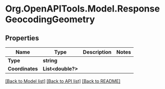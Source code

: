 # Org.OpenAPITools.Model.ResponseGeocodingGeometry
## Properties

Name | Type | Description | Notes
------------ | ------------- | ------------- | -------------
**Type** | **string** |  | 
**Coordinates** | **List<double?>** |  | 

[[Back to Model list]](../README.md#documentation-for-models) [[Back to API list]](../README.md#documentation-for-api-endpoints) [[Back to README]](../README.md)

